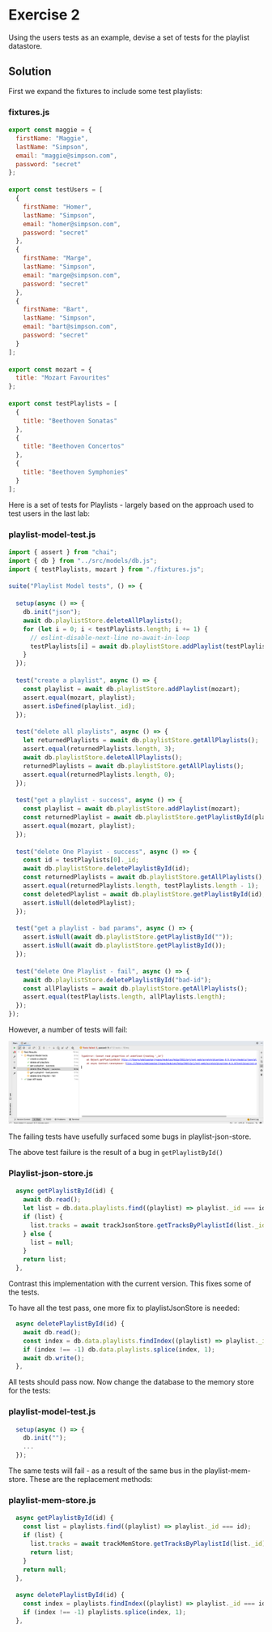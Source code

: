 # Exercise 2

Using the users tests as an example, devise a set of tests for the playlist datastore.

## Solution

First we expand the fixtures to include some test playlists:

### fixtures.js

~~~javascript
export const maggie = {
  firstName: "Maggie",
  lastName: "Simpson",
  email: "maggie@simpson.com",
  password: "secret"
};

export const testUsers = [
  {
    firstName: "Homer",
    lastName: "Simpson",
    email: "homer@simpson.com",
    password: "secret"
  },
  {
    firstName: "Marge",
    lastName: "Simpson",
    email: "marge@simpson.com",
    password: "secret"
  },
  {
    firstName: "Bart",
    lastName: "Simpson",
    email: "bart@simpson.com",
    password: "secret"
  }
];

export const mozart = {
  title: "Mozart Favourites"
};

export const testPlaylists = [
  {
    title: "Beethoven Sonatas"
  },
  {
    title: "Beethoven Concertos"
  },
  {
    title: "Beethoven Symphonies"
  }
];
~~~

Here is a set of tests for Playlists - largely based on the approach used to test users in the last lab:

### playlist-model-test.js

~~~javascript
import { assert } from "chai";
import { db } from "../src/models/db.js";
import { testPlaylists, mozart } from "./fixtures.js";

suite("Playlist Model tests", () => {

  setup(async () => {
    db.init("json");
    await db.playlistStore.deleteAllPlaylists();
    for (let i = 0; i < testPlaylists.length; i += 1) {
      // eslint-disable-next-line no-await-in-loop
      testPlaylists[i] = await db.playlistStore.addPlaylist(testPlaylists[i]);
    }
  });

  test("create a playlist", async () => {
    const playlist = await db.playlistStore.addPlaylist(mozart);
    assert.equal(mozart, playlist);
    assert.isDefined(playlist._id);
  });

  test("delete all playlists", async () => {
    let returnedPlaylists = await db.playlistStore.getAllPlaylists();
    assert.equal(returnedPlaylists.length, 3);
    await db.playlistStore.deleteAllPlaylists();
    returnedPlaylists = await db.playlistStore.getAllPlaylists();
    assert.equal(returnedPlaylists.length, 0);
  });

  test("get a playlist - success", async () => {
    const playlist = await db.playlistStore.addPlaylist(mozart);
    const returnedPlaylist = await db.playlistStore.getPlaylistById(playlist._id);
    assert.equal(mozart, playlist);
  });

  test("delete One Playist - success", async () => {
    const id = testPlaylists[0]._id;
    await db.playlistStore.deletePlaylistById(id);
    const returnedPlaylists = await db.playlistStore.getAllPlaylists();
    assert.equal(returnedPlaylists.length, testPlaylists.length - 1);
    const deletedPlaylist = await db.playlistStore.getPlaylistById(id);
    assert.isNull(deletedPlaylist);
  });

  test("get a playlist - bad params", async () => {
    assert.isNull(await db.playlistStore.getPlaylistById(""));
    assert.isNull(await db.playlistStore.getPlaylistById());
  });

  test("delete One Playlist - fail", async () => {
    await db.playlistStore.deletePlaylistById("bad-id");
    const allPlaylists = await db.playlistStore.getAllPlaylists();
    assert.equal(testPlaylists.length, allPlaylists.length);
  });
});
~~~

However, a number of tests will fail:

![](img/02.png)

The failing tests have usefully surfaced some bugs in playlist-json-store. 

The above test failure is the result of a bug in `getPlaylistById()`

### Playlist-json-store.js

~~~javascript
  async getPlaylistById(id) {
    await db.read();
    let list = db.data.playlists.find((playlist) => playlist._id === id);
    if (list) {
      list.tracks = await trackJsonStore.getTracksByPlaylistId(list._id);
    } else {
      list = null;
    }
    return list;
  },
~~~

Contrast this implementation with the current version. This fixes some of the tests.

To have all the test pass, one more fix to playlistJsonStore is needed:

~~~javascript
  async deletePlaylistById(id) {
    await db.read();
    const index = db.data.playlists.findIndex((playlist) => playlist._id === id);
    if (index !== -1) db.data.playlists.splice(index, 1);
    await db.write();
  },
~~~

All tests should pass now. Now change the database to the memory store for the tests:

### playlist-model-test.js

~~~javascript
  setup(async () => {
    db.init("");
    ...
  });
~~~

The same tests will fail - as a result of the same bus in the playlist-mem-store. These are the replacement methods:

### playlist-mem-store.js

~~~javascript
  async getPlaylistById(id) {
    const list = playlists.find((playlist) => playlist._id === id);
    if (list) {
      list.tracks = await trackMemStore.getTracksByPlaylistId(list._id);
      return list;
    }
    return null;
  },
    
  async deletePlaylistById(id) {
    const index = playlists.findIndex((playlist) => playlist._id === id);
    if (index !== -1) playlists.splice(index, 1);
  },    
~~~

